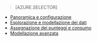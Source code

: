 > [AZURE.SELECTOR]
- [Panoramica e configurazione](../articles/machine-learning-data-science-spark-overview.md)
- [Esplorazione e modellazione dei dati](../articles/machine-learning/machine-learning-data-science-spark-data-exploration-modeling.md)
- [Assegnazione dei punteggi e consumo](../articles/machine-learning/machine-learning-data-science-spark-model-consumption.md)
- [Modellazione avanzata](../articles/machine-learning/machine-learning-data-science-spark-advanced-data-exploration-modeling.md)
